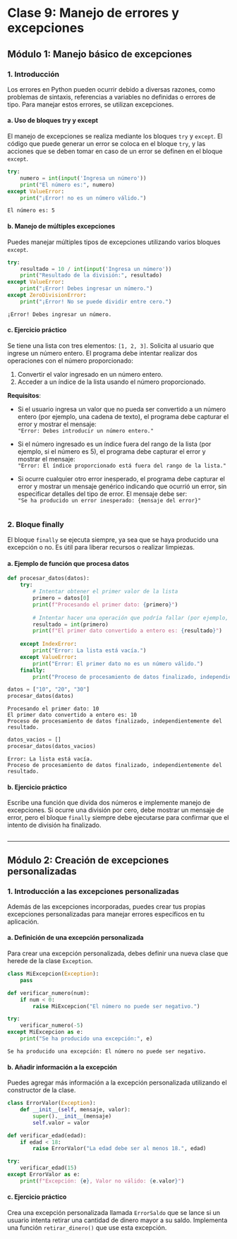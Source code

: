 # Clase 9: Manejo de errores y excepciones

## Módulo 1: Manejo básico de excepciones

### 1. Introducción

Los errores en Python pueden ocurrir debido a diversas razones, como problemas de sintaxis, referencias a variables no definidas o errores de tipo. Para manejar estos errores, se utilizan excepciones.

#### a. Uso de bloques try y except

El manejo de excepciones se realiza mediante los bloques `try` y `except`. El código que puede generar un error se coloca en el bloque `try`, y las acciones que se deben tomar en caso de un error se definen en el bloque `except`.


```python
try:
    numero = int(input('Ingresa un número'))
    print("El número es:", numero)
except ValueError:
    print("¡Error! no es un número válido.")
```

    El número es: 5


#### b. Manejo de múltiples excepciones

Puedes manejar múltiples tipos de excepciones utilizando varios bloques `except`.


```python
try:
    resultado = 10 / int(input('Ingresa un número'))
    print("Resultado de la división:", resultado)
except ValueError:
    print("¡Error! Debes ingresar un número.")
except ZeroDivisionError:
    print("¡Error! No se puede dividir entre cero.")
```

    ¡Error! Debes ingresar un número.


#### c. Ejercicio práctico

Se tiene una lista con tres elementos: `[1, 2, 3]`. Solicita al usuario que ingrese un número entero. El programa debe intentar realizar dos operaciones con el número proporcionado:

1. Convertir el valor ingresado en un número entero.
2. Acceder a un índice de la lista usando el número proporcionado.

**Requisitos**:

- Si el usuario ingresa un valor que no pueda ser convertido a un número entero (por ejemplo, una cadena de texto), el programa debe capturar el error y mostrar el mensaje:  
  `"Error: Debes introducir un número entero."`

- Si el número ingresado es un índice fuera del rango de la lista (por ejemplo, si el número es 5), el programa debe capturar el error y mostrar el mensaje:  
  `"Error: El índice proporcionado está fuera del rango de la lista."`

- Si ocurre cualquier otro error inesperado, el programa debe capturar el error y mostrar un mensaje genérico indicando que ocurrió un error, sin especificar detalles del tipo de error. El mensaje debe ser:  
  `"Se ha producido un error inesperado: {mensaje del error}"`


```python

```

### 2. Bloque finally

El bloque `finally` se ejecuta siempre, ya sea que se haya producido una excepción o no. Es útil para liberar recursos o realizar limpiezas.

#### a. Ejemplo de función que procesa datos


```python
def procesar_datos(datos):
    try:
        # Intentar obtener el primer valor de la lista
        primero = datos[0]
        print(f"Procesando el primer dato: {primero}")
        
        # Intentar hacer una operación que podría fallar (por ejemplo, una conversión)
        resultado = int(primero)
        print(f"El primer dato convertido a entero es: {resultado}")
        
    except IndexError:
        print("Error: La lista está vacía.")
    except ValueError:
        print("Error: El primer dato no es un número válido.")
    finally:
        print("Proceso de procesamiento de datos finalizado, independientemente del resultado.")

```


```python
datos = ["10", "20", "30"]
procesar_datos(datos)
```

    Procesando el primer dato: 10
    El primer dato convertido a entero es: 10
    Proceso de procesamiento de datos finalizado, independientemente del resultado.



```python
datos_vacios = []
procesar_datos(datos_vacios)
```

    Error: La lista está vacía.
    Proceso de procesamiento de datos finalizado, independientemente del resultado.


#### b. Ejercicio práctico

Escribe una función que divida dos números e implemente manejo de excepciones. Si ocurre una división por cero, debe mostrar un mensaje de error, pero el bloque `finally` siempre debe ejecutarse para confirmar que el intento de división ha finalizado.


```python

```

---

## Módulo 2: Creación de excepciones personalizadas

### 1. Introducción a las excepciones personalizadas

Además de las excepciones incorporadas, puedes crear tus propias excepciones personalizadas para manejar errores específicos en tu aplicación.

#### a. Definición de una excepción personalizada

Para crear una excepción personalizada, debes definir una nueva clase que herede de la clase `Exception`.



```python
class MiExcepcion(Exception):
    pass

def verificar_numero(num):
    if num < 0:
        raise MiExcepcion("El número no puede ser negativo.")

try:
    verificar_numero(-5)
except MiExcepcion as e:
    print("Se ha producido una excepción:", e)
```

    Se ha producido una excepción: El número no puede ser negativo.


#### b. Añadir información a la excepción

Puedes agregar más información a la excepción personalizada utilizando el constructor de la clase.


```python
class ErrorValor(Exception):
    def __init__(self, mensaje, valor):
        super().__init__(mensaje)
        self.valor = valor

def verificar_edad(edad):
    if edad < 18:
        raise ErrorValor("La edad debe ser al menos 18.", edad)

try:
    verificar_edad(15)
except ErrorValor as e:
    print(f"Excepción: {e}, Valor no válido: {e.valor}")
```

#### c. Ejercicio práctico

Crea una excepción personalizada llamada `ErrorSaldo` que se lance si un usuario intenta retirar una cantidad de dinero mayor a su saldo. Implementa una función `retirar_dinero()` que use esta excepción.


```python

```

